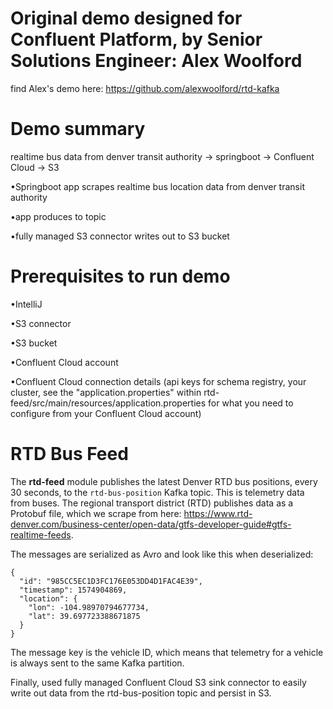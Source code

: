 # Original demo designed for Confluent Platform, by Senior Solutions Engineer: Alex Woolford 
find Alex's demo here: https://github.com/alexwoolford/rtd-kafka 

# Demo summary
realtime bus data from denver transit authority -> springboot -> Confluent Cloud -> S3

•Springboot app scrapes realtime bus location data from denver transit authority

•app produces to topic 

•fully managed S3 connector writes out to S3 bucket

# Prerequisites to run demo 
•IntelliJ

•S3 connector

•S3 bucket

•Confluent Cloud account

•Confluent Cloud connection details (api keys for schema registry, your cluster, see the "application.properties" within rtd-feed/src/main/resources/application.properties for what you need to configure from your Confluent Cloud account) 

# RTD Bus Feed
The __rtd-feed__ module publishes the latest Denver RTD bus positions, every 30 seconds, to the `rtd-bus-position` Kafka topic. This is telemetry data from buses. The regional transport district (RTD) publishes data as a Protobuf file, which we scrape from here: https://www.rtd-denver.com/business-center/open-data/gtfs-developer-guide#gtfs-realtime-feeds. 


The messages are serialized as Avro and look like this when deserialized:

    {
      "id": "985CC5EC1D3FC176E053DD4D1FAC4E39",
      "timestamp": 1574904869,
      "location": {
        "lon": -104.98970794677734,
        "lat": 39.697723388671875
      }
    }

The message key is the vehicle ID, which means that telemetry for a vehicle is always sent to the same Kafka partition.

Finally, used fully managed Confluent Cloud S3 sink connector to easily write out data from the rtd-bus-position topic and persist in S3. 
